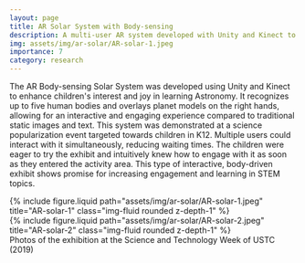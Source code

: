 ```yaml
---
layout: page
title: AR Solar System with Body-sensing
description: A multi-user AR system developed with Unity and Kinect to interact with our solar system
img: assets/img/ar-solar/AR-solar-1.jpeg
importance: 7
category: research
---
```


The AR Body-sensing Solar System was developed using Unity and Kinect to enhance children's interest and joy in learning Astronomy. It recognizes up to five human bodies and overlays planet models on the right hands, allowing for an interactive and engaging experience compared to traditional static images and text. This system was demonstrated at a science popularization event targeted towards children in K12. Multiple users could interact with it simultaneously, reducing waiting times. The children were eager to try the exhibit and intuitively knew how to engage with it as soon as they entered the activity area. This type of interactive, body-driven exhibit shows promise for increasing engagement and learning in STEM topics.

<div class="row">
    <div class="col-sm mt-3 mt-md-0">
        {% include figure.liquid path="assets/img/ar-solar/AR-solar-1.jpeg" title="AR-solar-1" class="img-fluid rounded z-depth-1" %}
    </div>
    <div class="col-sm mt-3 mt-md-0">
        {% include figure.liquid path="assets/img/ar-solar/AR-solar-2.jpeg" title="AR-solar-2" class="img-fluid rounded z-depth-1" %}
    </div>
</div>
<div class="caption">
    Photos of the exhibition at the Science and Technology Week of USTC (2019)
</div>